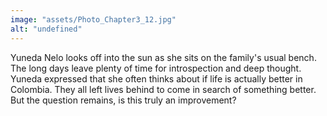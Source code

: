 ```yaml
---
image: "assets/Photo_Chapter3_12.jpg"
alt: "undefined"
---
```

Yuneda Nelo looks off into the sun as she sits on the family's usual bench. The long days leave plenty of time for introspection and deep thought. Yuneda expressed that she often thinks about if life is actually better in Colombia. They all left lives behind to come in search of something better. But the question remains, is this truly an improvement?